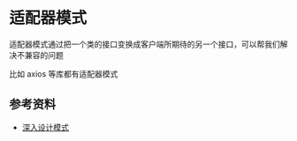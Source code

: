 # 适配器模式

适配器模式通过把一个类的接口变换成客户端所期待的另一个接口，可以帮我们解决不兼容的问题

比如 axios 等库都有适配器模式

## 参考资料

-   [深入设计模式](https://refactoringguru.cn/design-patterns/singleton)
